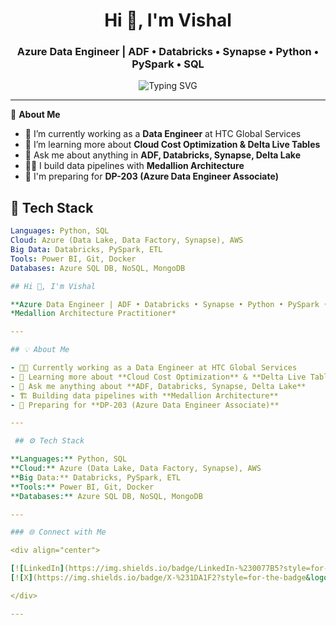 <h1 align="center">Hi 👋, I'm Vishal</h1>
<h3 align="center">Azure Data Engineer | ADF • Databricks • Synapse • Python • PySpark • SQL</h3>

<p align="center">
  <img src="https://readme-typing-svg.demolab.com?font=Fira+Code&pause=1000&center=true&vCenter=true&width=435&lines=Building+Data+Pipelines+on+Azure!;Medallion+Architecture+Practitioner;Open+to+Freelance+Opportunities!" alt="Typing SVG" />
</p>

---

🌟 **About Me**

- 🔭 I’m currently working as a **Data Engineer** at HTC Global Services  
- 🌱 I’m learning more about **Cloud Cost Optimization & Delta Live Tables**
- 💬 Ask me about anything in **ADF, Databricks, Synapse, Delta Lake**
- 🧑‍💻 I build data pipelines with **Medallion Architecture**
- 🧠 I'm preparing for **DP-203 (Azure Data Engineer Associate)**

## 🔧 Tech Stack

```yaml
Languages: Python, SQL  
Cloud: Azure (Data Lake, Data Factory, Synapse), AWS  
Big Data: Databricks, PySpark, ETL  
Tools: Power BI, Git, Docker  
Databases: Azure SQL DB, NoSQL, MongoDB

## Hi 👋, I'm Vishal

**Azure Data Engineer | ADF • Databricks • Synapse • Python • PySpark • SQL**  
*Medallion Architecture Practitioner*

---

## 💡 About Me

- 👨‍💻 Currently working as a Data Engineer at HTC Global Services  
- 🌱 Learning more about **Cloud Cost Optimization** & **Delta Live Tables**  
- 💬 Ask me anything about **ADF, Databricks, Synapse, Delta Lake**  
- 🏗️ Building data pipelines with **Medallion Architecture**  
- 🎯 Preparing for **DP-203 (Azure Data Engineer Associate)**  

---

 ## ⚙️ Tech Stack

**Languages:** Python, SQL  
**Cloud:** Azure (Data Lake, Data Factory, Synapse), AWS  
**Big Data:** Databricks, PySpark, ETL  
**Tools:** Power BI, Git, Docker  
**Databases:** Azure SQL DB, NoSQL, MongoDB  

---

### 🌐 Connect with Me

<div align="center">

[![LinkedIn](https://img.shields.io/badge/LinkedIn-%230077B5?style=for-the-badge&logo=linkedin&logoColor=white)](https://www.linkedin.com/in/m-vishal-suresh-920422376/)  
[![X](https://img.shields.io/badge/X-%231DA1F2?style=for-the-badge&logo=twitter&logoColor=white)](https://x.com/vishu_mahire)

</div>

---


